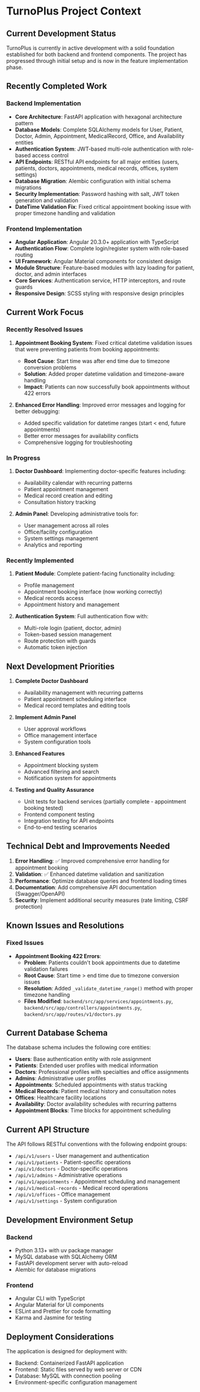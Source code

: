 # TurnoPlus Project Context

## Current Development Status

TurnoPlus is currently in active development with a solid foundation established for both backend and frontend components. The project has progressed through initial setup and is now in the feature implementation phase.

## Recently Completed Work

### Backend Implementation
- **Core Architecture**: FastAPI application with hexagonal architecture pattern
- **Database Models**: Complete SQLAlchemy models for User, Patient, Doctor, Admin, Appointment, MedicalRecord, Office, and Availability entities
- **Authentication System**: JWT-based multi-role authentication with role-based access control
- **API Endpoints**: RESTful API endpoints for all major entities (users, patients, doctors, appointments, medical records, offices, system settings)
- **Database Migration**: Alembic configuration with initial schema migrations
- **Security Implementation**: Password hashing with salt, JWT token generation and validation
- **DateTime Validation Fix**: Fixed critical appointment booking issue with proper timezone handling and validation

### Frontend Implementation
- **Angular Application**: Angular 20.3.0+ application with TypeScript
- **Authentication Flow**: Complete login/register system with role-based routing
- **UI Framework**: Angular Material components for consistent design
- **Module Structure**: Feature-based modules with lazy loading for patient, doctor, and admin interfaces
- **Core Services**: Authentication service, HTTP interceptors, and route guards
- **Responsive Design**: SCSS styling with responsive design principles

## Current Work Focus

### Recently Resolved Issues
1. **Appointment Booking System**: Fixed critical datetime validation issues that were preventing patients from booking appointments:
   - **Root Cause**: Start time was after end time due to timezone conversion problems
   - **Solution**: Added proper datetime validation and timezone-aware handling
   - **Impact**: Patients can now successfully book appointments without 422 errors

2. **Enhanced Error Handling**: Improved error messages and logging for better debugging:
   - Added specific validation for datetime ranges (start < end, future appointments)
   - Better error messages for availability conflicts
   - Comprehensive logging for troubleshooting

### In Progress
1. **Doctor Dashboard**: Implementing doctor-specific features including:
   - Availability calendar with recurring patterns
   - Patient appointment management
   - Medical record creation and editing
   - Consultation history tracking

2. **Admin Panel**: Developing administrative tools for:
   - User management across all roles
   - Office/facility configuration
   - System settings management
   - Analytics and reporting

### Recently Implemented
1. **Patient Module**: Complete patient-facing functionality including:
   - Profile management
   - Appointment booking interface (now working correctly)
   - Medical records access
   - Appointment history and management

2. **Authentication System**: Full authentication flow with:
   - Multi-role login (patient, doctor, admin)
   - Token-based session management
   - Route protection with guards
   - Automatic token injection

## Next Development Priorities

1. **Complete Doctor Dashboard**
   - Availability management with recurring patterns
   - Patient appointment scheduling interface
   - Medical record templates and editing tools

2. **Implement Admin Panel**
   - User approval workflows
   - Office management interface
   - System configuration tools

3. **Enhanced Features**
   - Appointment blocking system
   - Advanced filtering and search
   - Notification system for appointments

4. **Testing and Quality Assurance**
   - Unit tests for backend services (partially complete - appointment booking tested)
   - Frontend component testing
   - Integration testing for API endpoints
   - End-to-end testing scenarios

## Technical Debt and Improvements Needed

1. **Error Handling**: ✅ Improved comprehensive error handling for appointment booking
2. **Validation**: ✅ Enhanced datetime validation and sanitization
3. **Performance**: Optimize database queries and frontend loading times
4. **Documentation**: Add comprehensive API documentation (Swagger/OpenAPI)
5. **Security**: Implement additional security measures (rate limiting, CSRF protection)

## Known Issues and Resolutions

### Fixed Issues
- **Appointment Booking 422 Errors**:
  - **Problem**: Patients couldn't book appointments due to datetime validation failures
  - **Root Cause**: Start time > end time due to timezone conversion issues
  - **Resolution**: Added `_validate_datetime_range()` method with proper timezone handling
  - **Files Modified**: `backend/src/app/services/appointments.py`, `backend/src/app/controllers/appointments.py`, `backend/src/app/routes/v1/doctors.py`

## Current Database Schema

The database schema includes the following core entities:
- **Users**: Base authentication entity with role assignment
- **Patients**: Extended user profiles with medical information
- **Doctors**: Professional profiles with specialties and office assignments
- **Admins**: Administrative user profiles
- **Appointments**: Scheduled appointments with status tracking
- **Medical Records**: Patient medical history and consultation notes
- **Offices**: Healthcare facility locations
- **Availability**: Doctor availability schedules with recurring patterns
- **Appointment Blocks**: Time blocks for appointment scheduling

## Current API Structure

The API follows RESTful conventions with the following endpoint groups:
- `/api/v1/users` - User management and authentication
- `/api/v1/patients` - Patient-specific operations
- `/api/v1/doctors` - Doctor-specific operations
- `/api/v1/admins` - Administrative operations
- `/api/v1/appointments` - Appointment scheduling and management
- `/api/v1/medical-records` - Medical record operations
- `/api/v1/offices` - Office management
- `/api/v1/settings` - System configuration

## Development Environment Setup

### Backend
- Python 3.13+ with uv package manager
- MySQL database with SQLAlchemy ORM
- FastAPI development server with auto-reload
- Alembic for database migrations

### Frontend
- Angular CLI with TypeScript
- Angular Material for UI components
- ESLint and Prettier for code formatting
- Karma and Jasmine for testing

## Deployment Considerations

The application is designed for deployment with:
- Backend: Containerized FastAPI application
- Frontend: Static files served by web server or CDN
- Database: MySQL with connection pooling
- Environment-specific configuration management